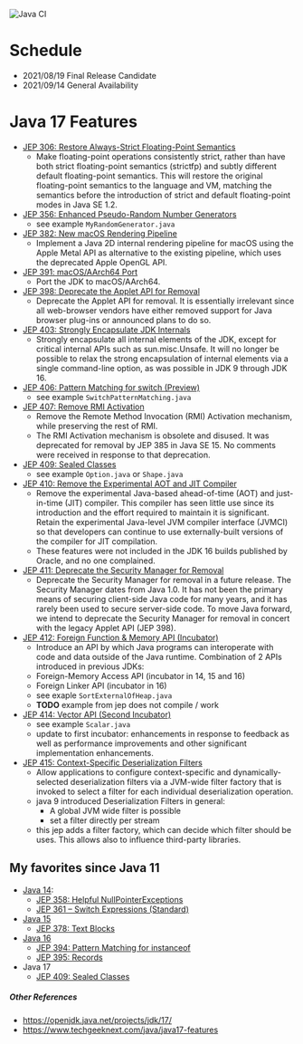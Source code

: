 ![Java CI](https://github.com/xtermi2/java17/workflows/Java%20CI/badge.svg)


# Schedule

- 2021/08/19		Final Release Candidate
- 2021/09/14		General Availability

# Java 17 Features

- [JEP 306:    Restore Always-Strict Floating-Point Semantics](https://openjdk.java.net/jeps/306)
    - Make floating-point operations consistently strict, rather than have both strict floating-point semantics (strictfp) and subtly different default floating-point semantics. This will restore the original floating-point semantics to the language and VM, matching the semantics before the introduction of strict and default floating-point modes in Java SE 1.2.
- [JEP 356:    Enhanced Pseudo-Random Number Generators](https://openjdk.java.net/jeps/356)
    - see example `MyRandomGenerator.java`
- [JEP 382:    New macOS Rendering Pipeline](https://openjdk.java.net/jeps/382)
    - Implement a Java 2D internal rendering pipeline for macOS using the Apple Metal API as alternative to the existing pipeline, which uses the deprecated Apple OpenGL API.
- [JEP 391:    macOS/AArch64 Port](https://openjdk.java.net/jeps/391)
    - Port the JDK to macOS/AArch64.
- [JEP 398:    Deprecate the Applet API for Removal](https://openjdk.java.net/jeps/398)
    - Deprecate the Applet API for removal. It is essentially irrelevant since all web-browser vendors have either removed support for Java browser plug-ins or announced plans to do so.
- [JEP 403:   Strongly Encapsulate JDK Internals](https://openjdk.java.net/jeps/403)
    - Strongly encapsulate all internal elements of the JDK, except for critical internal APIs such as sun.misc.Unsafe. It will no longer be possible to relax the strong encapsulation of internal elements via a single command-line option, as was possible in JDK 9 through JDK 16.
- [JEP 406:    Pattern Matching for switch (Preview)](https://openjdk.java.net/jeps/406)
    - see example `SwitchPatternMatching.java`
- [JEP 407:    Remove RMI Activation](https://openjdk.java.net/jeps/407)
    - Remove the Remote Method Invocation (RMI) Activation mechanism, while preserving the rest of RMI.
    - The RMI Activation mechanism is obsolete and disused. It was deprecated for removal by JEP 385 in Java SE 15. No comments were received in response to that deprecation.
- [JEP 409:    Sealed Classes](https://openjdk.java.net/jeps/409)
    - see example `Option.java` or `Shape.java`
- [JEP 410:    Remove the Experimental AOT and JIT Compiler](https://openjdk.java.net/jeps/410)
    - Remove the experimental Java-based ahead-of-time (AOT) and just-in-time (JIT) compiler. This compiler has seen little use since its introduction and the effort required to maintain it is significant. Retain the experimental Java-level JVM compiler interface (JVMCI) so that developers can continue to use externally-built versions of the compiler for JIT compilation.
    - These features were not included in the JDK 16 builds published by Oracle, and no one complained.
- [JEP 411:    Deprecate the Security Manager for Removal](https://openjdk.java.net/jeps/411)
    - Deprecate the Security Manager for removal in a future release. The Security Manager dates from Java 1.0. It has not been the primary means of securing client-side Java code for many years, and it has rarely been used to secure server-side code. To move Java forward, we intend to deprecate the Security Manager for removal in concert with the legacy Applet API (JEP 398).
- [JEP 412:    Foreign Function & Memory API (Incubator)](https://openjdk.java.net/jeps/412)
    - Introduce an API by which Java programs can interoperate with code and data outside of the Java runtime. Combination of 2 APIs introduced in previous JDKs:
    - Foreign-Memory Access API (incubator in 14, 15 and 16)
    - Foreign Linker API (incubator in 16)
    - see exaple `SortExternalOfHeap.java`
    - **TODO** example from jep does not compile / work
- [JEP 414:    Vector API (Second Incubator)](https://openjdk.java.net/jeps/414)
    - see example `Scalar.java`
    - update to first incubator: enhancements in response to feedback as well as performance improvements and other significant implementation enhancements.
- [JEP 415:    Context-Specific Deserialization Filters](https://openjdk.java.net/jeps/415)
    - Allow applications to configure context-specific and dynamically-selected deserialization filters via a JVM-wide filter factory that is invoked to select a filter for each individual deserialization operation.
    - java 9 introduced Deserialization Filters in general:
      - A global JVM wide filter is possible
      - set a filter directly per stream
    - this jep adds a filter factory, which can decide which filter should be uses. This allows also to influence third-party libraries.

## My favorites since Java 11

- [Java 14]([https://github.com/xtermi2/java14]): 
  - [JEP 358: Helpful NullPointerExceptions](https://openjdk.java.net/jeps/358)
  - [JEP 361 – Switch Expressions (Standard)](https://openjdk.java.net/jeps/361)
- [Java 15](https://github.com/xtermi2/java15) 
  - [JEP 378:	Text Blocks](https://openjdk.java.net/jeps/378)
- [Java 16](https://github.com/xtermi2/java16)
  - [JEP 394:    Pattern Matching for instanceof](https://openjdk.java.net/jeps/394)
  - [JEP 395:    Records](https://openjdk.java.net/jeps/395)
- Java 17
  - [JEP 409:    Sealed Classes](https://openjdk.java.net/jeps/409)

##### Other References

- https://openjdk.java.net/projects/jdk/17/
- https://www.techgeeknext.com/java/java17-features